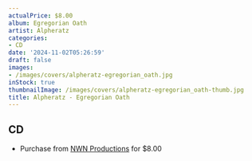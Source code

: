 ```yaml
---
actualPrice: $8.00
album: Egregorian Oath
artist: Alpheratz
categories:
- CD
date: '2024-11-02T05:26:59'
draft: false
images:
- /images/covers/alpheratz-egregorian_oath.jpg
inStock: true
thumbnailImage: /images/covers/alpheratz-egregorian_oath-thumb.jpg
title: Alpheratz - Egregorian Oath
---
```


## CD
* Purchase from [NWN Productions](http://shop.nwnprod.com/index.php?route=product/product&path=93&product_id=6841&sort=pd.name&order=ASC) for $8.00

